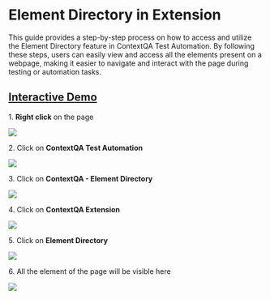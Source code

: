 # Element Directory in Extension

This guide provides a step-by-step process on how to access and utilize the Element Directory feature in ContextQA Test Automation. By following these steps, users can easily view and access all the elements present on a webpage, making it easier to navigate and interact with the page during testing or automation tasks.

## [Interactive Demo](https://app.storylane.io/share/4vaavcp9owzw)

1\. **Right click** on the page

![](https://ajeuwbhvhr.cloudimg.io/colony-recorder.s3.amazonaws.com/files/2024-03-01/a94e1811-d48a-4a0e-8c6c-686971e0e857/ascreenshot.jpeg?tl_px=200,0&br_px=1920,961&force_format=png&width=1120.0&wat=1&wat_opacity=0.7&wat_gravity=northwest&wat_url=https://colony-recorder.s3.us-west-1.amazonaws.com/images/watermarks/FB923C_standard.png&wat_pad=684,225)


2\. Click on **ContextQA Test Automation**

![](https://ajeuwbhvhr.cloudimg.io/colony-recorder.s3.amazonaws.com/files/2024-03-01/7cb270f8-eb16-4a0f-937f-f5cf2be71162/ascreenshot.jpeg?tl_px=918,530&br_px=1901,1080&force_format=png&width=983&wat_scale=87&wat=1&wat_opacity=0.7&wat_gravity=northwest&wat_url=https://colony-recorder.s3.us-west-1.amazonaws.com/images/watermarks/FB923C_standard.png&wat_pad=459,245)


3\. Click on **ContextQA - Element Directory**

![](https://ajeuwbhvhr.cloudimg.io/colony-recorder.s3.amazonaws.com/files/2024-03-01/7ac92e6f-c0d3-4fa7-99dc-2fb96a8ff0ab/user_cropped_screenshot.jpeg?tl_px=638,210&br_px=1785,851&force_format=png&width=1120.0&wat=1&wat_opacity=0.7&wat_gravity=northwest&wat_url=https://colony-recorder.s3.us-west-1.amazonaws.com/images/watermarks/FB923C_standard.png&wat_pad=523,492)


4\. Click on **ContextQA Extension**

![](https://ajeuwbhvhr.cloudimg.io/colony-recorder.s3.amazonaws.com/files/2024-03-01/f0ca74f4-b46e-4b4a-a7fd-1876bcc925db/ascreenshot.jpeg?tl_px=544,0&br_px=1920,769&force_format=png&width=1120.0&wat=1&wat_opacity=0.7&wat_gravity=northwest&wat_url=https://colony-recorder.s3.us-west-1.amazonaws.com/images/watermarks/FB923C_standard.png&wat_pad=899,32)


5\. Click on **Element Directory**

![](https://ajeuwbhvhr.cloudimg.io/colony-recorder.s3.amazonaws.com/files/2024-03-01/0a30c47d-8469-4b07-b95a-86e087a9c8ee/ascreenshot.jpeg?tl_px=773,107&br_px=1920,748&force_format=png&width=1120.0&wat=1&wat_opacity=0.7&wat_gravity=northwest&wat_url=https://colony-recorder.s3.us-west-1.amazonaws.com/images/watermarks/FB923C_standard.png&wat_pad=703,277)


6\. All the element of the page will be visible here

![](https://ajeuwbhvhr.cloudimg.io/colony-recorder.s3.amazonaws.com/files/2024-03-05/79018efc-96e8-468b-8b31-207689dfab56/user_cropped_screenshot.jpeg?tl_px=544,21&br_px=1920,790&force_format=png&width=1120.0&wat=1&wat_opacity=0.7&wat_gravity=northwest&wat_url=https://colony-recorder.s3.us-west-1.amazonaws.com/images/watermarks/FB923C_standard.png&wat_pad=779,277)



